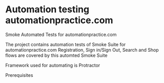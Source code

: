 # Automation testing automationpractice.com
Smoke Automated Tests for automationpractice.com

The project contains automation tests of Smoke Suite for automationpractice.com
Registration, Sign in/Sign Out, Search and Shop flows are covered by this automted Smoke Suite

Framework used for automating is Protractor

Prerequisites